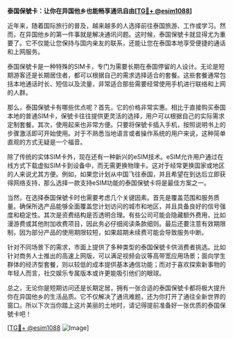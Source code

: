 **泰国保號卡：让你在异国他乡也能畅享通讯自由[[TG💪+ @esim1088](https://t.me/s/esim1088)]**

近年来，随着国际旅行的普及，越来越多的人选择前往泰国旅游、工作或学习。然而，在异国他乡的第一件事就是解决通讯问题。这时候，泰国保號卡就显得尤为重要了。它不仅能让您保持与国内亲友的联系，还能让您在泰国本地享受便捷的通话和上网服务。

泰国保號卡是一种特殊的SIM卡，专门为需要长期在泰国停留的人设计。无论是短期游客还是长期居住者，都可以根据自己的需求选择适合的套餐。这些套餐通常包括本地通话时长、短信以及流量，非常适合那些需要经常使用手机进行联络和上网的人群。

那么，泰国保號卡有哪些优点呢？首先，它的价格非常实惠。相比于直接购买泰国本地的普通SIM卡，保號卡往往提供更灵活的选择，用户可以根据自己的实际需求定制套餐。其次，使用起来也非常方便。只要将保號卡插入手机，按照说明书上的步骤激活即可开始使用。对于不熟悉当地语言或者操作系统的用户来说，这种简单直观的方式无疑是一个福音。

除了传统的实体SIM卡外，现在还有一种新兴的eSIM技术。eSIM允许用户通过在线方式下载虚拟SIM卡到设备中，而无需更换物理卡。这对于经常更换国家或地区的人来说尤其方便。例如，如果您计划从中国飞往泰国，并且希望在到达后立即获得网络支持，那么选择一款支持eSIM功能的泰国保號卡将是最佳方案之一。

当然，在选择泰国保號卡时也需要考虑几个关键因素。首先是覆盖范围和服务质量。确保所选产品能够全面覆盖您计划访问的城市和地区，并且具备良好的信号强度和稳定性。其次是资费结构是否透明合理。有些公司可能会隐藏额外费用，比如漫游费或其他附加收费项目，因此务必仔细阅读条款细则。最后还要注意有效期限制，因为部分产品的使用期限较短，如果超期未续费可能会导致服务中断。

针对不同场景下的需求，市面上提供了多种类型的泰国保號卡供消费者挑选。比如针对商务人士推出的高速上网版，可以满足视频会议等高带宽应用场景；面向学生群体的经济型套餐，则以较低的成本提供基本通信功能；而对于喜欢探索新事物的年轻人而言，社交娱乐专属版本或许更能吸引他们的眼球。

总之，无论你是短期访问还是长期定居，拥有一张合适的泰国保號卡都将极大提升你在异国他乡的生活品质。它不仅解决了通讯难题，还为你打开了通往全新世界的窗口。所以下次当你踏上这片美丽的土地时，请记得提前准备好一张优质的泰国保號卡吧！

[[TG💪+ @esim1088](https://t.me/s/esim1088) ![Image](https://i.postimg.cc/4NQfJmqS/Snipaste-2025-05-13-00-14-12.png)]